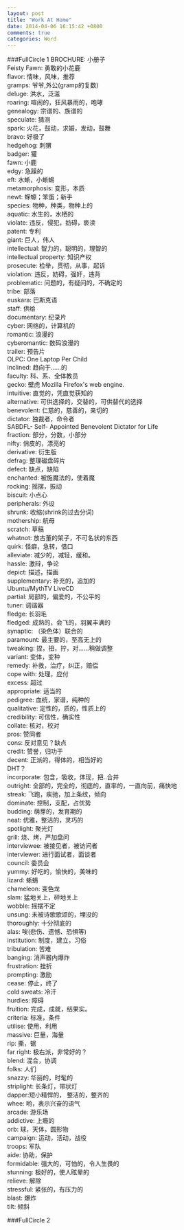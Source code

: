 ```yaml
---
layout: post
title: "Work At Home"
date: 2014-04-06 16:15:42 +0800
comments: true
categories: Word
---
```

###FullCircle 1
BROCHURE: 小册子    
Feisty Fawn: 勇敢的小花鹿    
flavor: 情味，风味，推荐    
gramps: 爷爷,外公(gramp的复数)    
deluge: 洪水，泛滥    
roaring: 喧闹的，狂风暴雨的，咆哮    
genealogy: 宗谱的、族谱的    
speculate: 猜测    
spark: 火花，鼓动，求婚，发动，鼓舞    
bravo: 好极了    
hedgehog: 刺猬    
badger: 獾    
fawn: 小鹿    
edgy: 急躁的    
eft: 水蜥，小蜥蜴    
metamorphosis: 变形，本质    
newt: 蝾螈；笨蛋；新手    
species: 物种，种类，物种上的    
aquatic: 水生的，水栖的    
violate: 违反，侵犯，妨碍，亵渎    
patent: 专利    
giant: 巨人，伟人    
intellectual: 智力的，聪明的，理智的    
intellectual property: 知识产权    
prosecute: 检举，贯彻，从事，起诉    
violation: 违反，妨碍，强奸，违背    
problematic: 问题的，有疑问的，不确定的    
tribe: 部落    
euskara: 巴斯克语     
staff: 供给    
documentary: 纪录片    
cyber: 网络的，计算机的    
romantic: 浪漫的    
cyberomantic: 数码浪漫的    
trailer: 预告片    
OLPC: One Laptop Per Child    
inclined: 趋向于……的    
faculty: 科、系、全体教员    
gecko: 壁虎 Mozilla Firefox's web engine.     
intuitive: 直觉的，凭直觉获知的    
alternative: 可供选择的，交替的，可供替代的选择    
benevolent: 仁慈的，慈善的，亲切的    
dictator: 独裁者，命令者    
SABDFL- Self- Appointed Benevolent Dictator for Life    
fraction: 部分，分数，小部分    
nifty: 俏皮的，漂亮的    
derivative: 衍生版    
defrag: 整理磁盘碎片    
defect: 缺点，缺陷    
enchanted: 被施魔法的，使着魔    
rocking: 摇摆，振动    
biscuit: 小点心     
peripherals: 外设    
shrunk: 收缩(shrink的过去分词)     
mothership: 航母    
scratch: 草稿    
whatnot: 放古董的架子，不可名状的东西    
quirk: 怪癖，急转，借口    
alleviate: 减少的，减轻，缓和。   
hassle: 激辩，争论    
depict: 描述，描画    
supplementary: 补充的，追加的    
Ubuntu/MythTV LiveCD    
partial: 局部的，偏爱的，不公平的    
tuner: 调谐器    
fledge: 长羽毛    
fledged: 成熟的，会飞的，羽翼丰满的    
synaptic: （染色体）联合的    
paramount: 最主要的，至高无上的    
tweaking: 捏，扭，拧，对……稍做调整    
variant: 变体，变种    
remedy: 补救，治疗，纠正，赔偿    
cope with: 处理，应付    
excess: 超过    
appropriate: 适当的    
pedigree: 血统，家谱，纯种的    
qualitative: 定性的，质的，性质上的    
credibility: 可信性，确实性    
collate: 核对，校对    
pros: 赞同者     
cons: 反对意见？缺点    
credit: 赞誉，归功于    
decent: 正派的，得体的，相当好的    
DHT？     
incorporate: 包含，吸收，体现，把..合并    
outright: 全部的，完全的，彻底的，直率的，一直向前，痛快地    
streak: 飞跑，疾驰，加上条纹，倾向    
dominate: 控制，支配，占优势    
budding: 萌芽的，发育期的    
neat: 优雅，整洁的，灵巧的    
spotlight: 聚光灯    
grill: 烧、烤，严加盘问    
interviewee: 被接见者，被访问者    
interviewer: 进行面试者，面谈者    
council: 委员会    
yummy: 好吃的，愉快的，美味的    
lizard: 蜥蜴    
chameleon: 变色龙    
slam: 猛地关上，砰地关上   
wobble: 摇摆不定    
unsung: 未被诗歌歌颂的，埋没的    
thoroughly: 十分彻底的    
alas: 唉(悲伤、遗憾、恐惧等)    
institution: 制度，建立，习俗    
tribulation: 苦难    
banging: 消声器内爆炸    
frustration: 挫折    
prompting: 激励    
cease: 停止，终了    
cold sweats: 冷汗    
hurdles: 障碍    
fruition: 完成，成就，结果实。    
criteria: 标准，条件    
utilise: 使用，利用    
massive: 巨量，海量    
rip: 撕，锯    
far right: 极右派，非常好的？    
blend: 混合，协调    
folks: 人们    
snazzy: 华丽的，时髦的    
striplight: 长条灯，带状灯    
dapper:短小精悍的， 整洁的，整齐的    
whee: 哟，表示兴奋的语气    
arcade: 游乐场    
addictive: 上瘾的    
orb: 球，天体，圆形物    
campaign: 运动，活动，战役    
troops: 军队    
aide: 协助，保护    
formidable: 强大的，可怕的，令人生畏的    
stunning: 极好的，使人眩晕的    
relieve: 解除    
stressful: 紧张的，有压力的    
blast: 爆炸    
tilt: 倾斜    

###FullCircle 2

